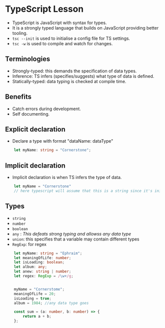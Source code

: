 # TypeScript Lesson

- TypeScript is JavaScript with syntax for types.
- It is a strongly typed language that builds on JavaScript providing better tooling.
- `tsc --init` is used to initialise a config file for TS settings.
- `tsc -w` is used to compile and watch for changes.

## Terminologies

- Strongly-typed: this demands the specification of data types.
- Inference: TS infers (specifies/suggests) what type of data is defined.
- Statically-typed: data typing is checked at compile time.

## Benefits

- Catch errors during development.
- Self documenting.

## Explicit declaration

- Declare a type with format "dataName: dataType"

```Typescript
    let myName: string = "Cornerstone";
```

## Implicit declaration

- Implicit declaration is when TS infers the type of data.

```JavaScript
    let myName = "Cornerstone"
    // here typescript will assume that this is a string since it's initial value is a string.
```

## Types

- `string`
- `number`
- `boolean`
- `any` : _This defeats strong typing and allowss any data type_
- `union`: this specifies that a variable may contain different types
- `RegExp`: for regex

```Typescript
    let myName: string = "Ephraim";
    let meaningOfLife: number;
    let isLoading: boolean;
    let album: any;
    let anew: string | number;
    let regex: RegExp = /\w+/g;


    myName = "Cornerstome";
    meaningOfLife = 20;
    isLoading = true;
    album = 1984; //any data type goes

    const sum = (a: number, b: number) => {
        return a + b;
    };
```
